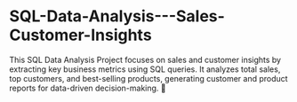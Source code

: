 # SQL-Data-Analysis---Sales-Customer-Insights
This SQL Data Analysis Project focuses on sales and customer insights by extracting key business metrics using SQL queries. It analyzes total sales, top customers, and best-selling products, generating customer and product reports for data-driven decision-making. 🚀
